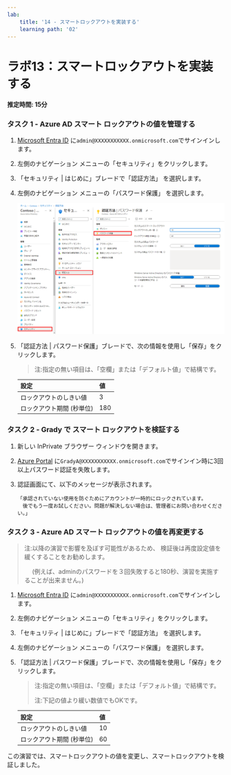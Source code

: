 ```yaml
---
lab:
    title: '14 - スマートロックアウトを実装する'
    learning path: '02'
---
```


# ラボ13：スマートロックアウトを実装する

#### 推定時間: 15分


### タスク 1 - Azure AD スマート ロックアウトの値を管理する

1. [Microsoft Entra ID]( https://portal.azure.com/#blade/Microsoft_AAD_IAM/ActiveDirectoryMenuBlade/Overview) に`admin@XXXXXXXXXXX.onmicrosoft.com`でサインインします。

1. 左側のナビゲーション メニューの「セキュリティ」をクリックします。

1. 「セキュリティ | はじめに」ブレードで「認証方法」 を選択します。

1. 左側のナビゲーション メニューの「パスワード保護」 を選択します。

    ![「認証方法」ブレードと、「パスワード認証」を参照するために選択されて強調表示された項目を表示している画面イメージ](./media/lp2-mod3-browse-to-password-protection.png)

1. 「認証方法 | パスワード保護」ブレードで、次の情報を使用し「保存」をクリックします。

    > 注:指定の無い項目は、「空欄」または「デフォルト値」で結構です。

    | 設定                      | 値   |
    | :------------------------ | :--- |
    | ロックアウトのしきい値    | 3    |
    | ロックアウト期間 (秒単位) | 180  |



### タスク 2 - Grady で スマート ロックアウトを検証する

1. 新しい InPrivate ブラウザー ウィンドウを開きます。

1. [Azure Portal]( https://portal.azure.com/) に`GradyA@XXXXXXXXXXX.onmicrosoft.com`でサインイン時に3回以上パスワード認証を失敗します。

1. 認証画面にて、以下のメッセージが表示されます。

   ```
   「承認されていない使用を防ぐためにアカウントが一時的にロックされています。
   　後でもう一度お試しください。問題が解決しない場合は、管理者にお問い合わせください。」
   ```

   

### タスク 3 - Azure AD スマート ロックアウトの値を再変更する

> 注:以降の演習で影響を及ぼす可能性があるため、 検証後は再度設定値を緩くすることをお勧めします。
>
> 　 (例えば、adminのパスワードを３回失敗すると180秒、演習を実施することが出来ません。)

1. [Microsoft Entra ID]( https://portal.azure.com/#blade/Microsoft_AAD_IAM/ActiveDirectoryMenuBlade/Overview) に`admin@XXXXXXXXXXX.onmicrosoft.com`でサインインします。

1. 左側のナビゲーション メニューの「セキュリティ」をクリックします。

1. 「セキュリティ | はじめに」ブレードで「認証方法」 を選択します。

1. 左側のナビゲーション メニューの「パスワード保護」 を選択します。

1. 「認証方法 | パスワード保護」ブレードで、次の情報を使用し「保存」をクリックします。

   > 注:指定の無い項目は、「空欄」または「デフォルト値」で結構です。
   >
   > 注:下記の値より緩い数値でもOKです。

   | 設定                      | 値   |
   | :------------------------ | :--- |
   | ロックアウトのしきい値    | 10   |
   | ロックアウト期間 (秒単位) | 60   |



この演習では、スマートロックアウトの値を変更し、スマートロックアウトを検証しました。
